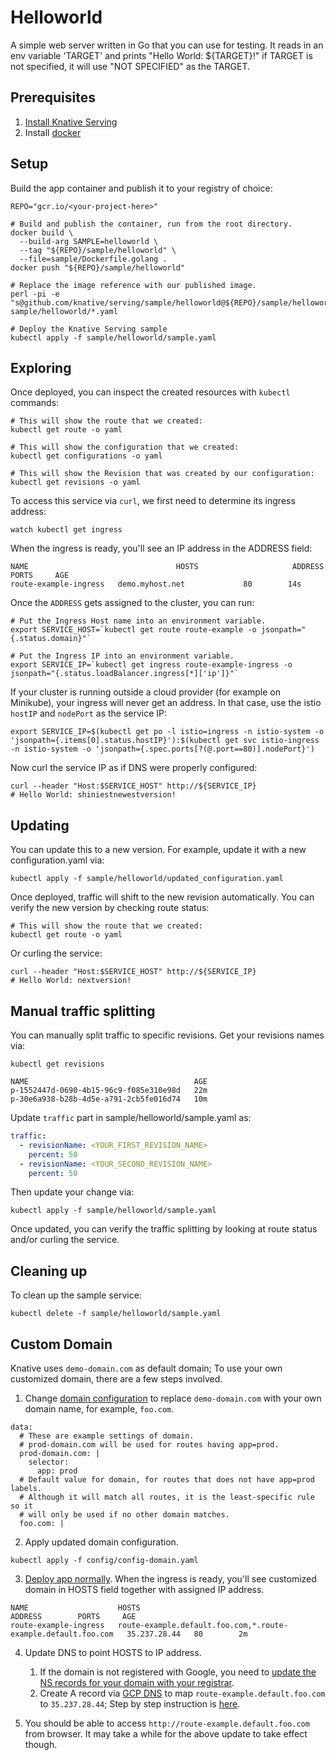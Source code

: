 # Helloworld

A simple web server written in Go that you can use for testing. It reads in an
env variable 'TARGET' and prints "Hello World: ${TARGET}!" if
TARGET is not specified, it will use "NOT SPECIFIED" as the TARGET.

## Prerequisites

1. [Install Knative Serving](https://github.com/knative/install/blob/master/README.md)
1. Install [docker](https://www.docker.com/)

## Setup

Build the app container and publish it to your registry of choice:

```shell
REPO="gcr.io/<your-project-here>"

# Build and publish the container, run from the root directory.
docker build \
  --build-arg SAMPLE=helloworld \
  --tag "${REPO}/sample/helloworld" \
  --file=sample/Dockerfile.golang .
docker push "${REPO}/sample/helloworld"

# Replace the image reference with our published image.
perl -pi -e "s@github.com/knative/serving/sample/helloworld@${REPO}/sample/helloworld@g" sample/helloworld/*.yaml

# Deploy the Knative Serving sample
kubectl apply -f sample/helloworld/sample.yaml
```

## Exploring

Once deployed, you can inspect the created resources with `kubectl` commands:

```shell
# This will show the route that we created:
kubectl get route -o yaml
```

```shell
# This will show the configuration that we created:
kubectl get configurations -o yaml
```

```shell
# This will show the Revision that was created by our configuration:
kubectl get revisions -o yaml

```

To access this service via `curl`, we first need to determine its ingress address:
```shell
watch kubectl get ingress
```

When the ingress is ready, you'll see an IP address in the ADDRESS field:

```
NAME                                 HOSTS                     ADDRESS   PORTS     AGE
route-example-ingress   demo.myhost.net             80        14s
```

Once the `ADDRESS` gets assigned to the cluster, you can run:

```shell
# Put the Ingress Host name into an environment variable.
export SERVICE_HOST=`kubectl get route route-example -o jsonpath="{.status.domain}"`

# Put the Ingress IP into an environment variable.
export SERVICE_IP=`kubectl get ingress route-example-ingress -o jsonpath="{.status.loadBalancer.ingress[*]['ip']}"`
```

If your cluster is running outside a cloud provider (for example on Minikube),
your ingress will never get an address. In that case, use the istio `hostIP` and `nodePort` as the service IP:

```shell
export SERVICE_IP=$(kubectl get po -l istio=ingress -n istio-system -o 'jsonpath={.items[0].status.hostIP}'):$(kubectl get svc istio-ingress -n istio-system -o 'jsonpath={.spec.ports[?(@.port==80)].nodePort}')
```

Now curl the service IP as if DNS were properly configured:

```shell
curl --header "Host:$SERVICE_HOST" http://${SERVICE_IP}
# Hello World: shiniestnewestversion!
```

## Updating

You can update this to a new version. For example, update it with a new configuration.yaml via:
```shell
kubectl apply -f sample/helloworld/updated_configuration.yaml
```

Once deployed, traffic will shift to the new revision automatically. You can verify the new version
by checking route status:
```shell
# This will show the route that we created:
kubectl get route -o yaml
```

Or curling the service:
```shell
curl --header "Host:$SERVICE_HOST" http://${SERVICE_IP}
# Hello World: nextversion!
```

## Manual traffic splitting

You can manually split traffic to specific revisions. Get your revisions names via:
```shell
kubectl get revisions
```

```
NAME                                     AGE
p-1552447d-0690-4b15-96c9-f085e310e98d   22m
p-30e6a938-b28b-4d5e-a791-2cb5fe016d74   10m
```

Update `traffic` part in sample/helloworld/sample.yaml as:
```yaml
traffic:
  - revisionName: <YOUR_FIRST_REVISION_NAME>
    percent: 50
  - revisionName: <YOUR_SECOND_REVISION_NAME>
    percent: 50
```

Then update your change via:
```shell
kubectl apply -f sample/helloworld/sample.yaml
```

Once updated, you can verify the traffic splitting by looking at route status and/or curling
the service.

## Cleaning up

To clean up the sample service:

```shell
kubectl delete -f sample/helloworld/sample.yaml
```

## Custom Domain

Knative uses `demo-domain.com` as default domain; To use your own customized domain, there are a few steps involved.

1. Change [domain configuration](/config/config-domain.yaml) to replace `demo-domain.com` with your own domain name, for example, `foo.com`.

```
data:
  # These are example settings of domain.
  # prod-domain.com will be used for routes having app=prod.
  prod-domain.com: |
    selector:
      app: prod
  # Default value for domain, for routes that does not have app=prod labels.
  # Although it will match all routes, it is the least-specific rule so it
  # will only be used if no other domain matches.
  foo.com: |
```

2. Apply updated domain configuration.

  ```shell
  kubectl apply -f config/config-domain.yaml
  ```

3. [Deploy app normally](#Setup). When the ingress is ready, you'll see customized domain in HOSTS field together with assigned IP address.

```
NAME                    HOSTS                                                                       ADDRESS        PORTS     AGE
route-example-ingress   route-example.default.foo.com,*.route-example.default.foo.com   35.237.28.44   80        2m
```

4. Update DNS to point HOSTS to IP address.

    1. If the domain is not registered with Google, you need to [update the NS records for your domain with your registrar](https://cloud.google.com/dns/update-name-servers).
    1. Create A record via [GCP DNS](https://pantheon.corp.google.com/net-services/dns) to map `route-example.default.foo.com` to `35.237.28.44`; Step by step instruction is [here](https://cloud.google.com/dns/quickstart).

5. You should be able to access `http://route-example.default.foo.com` from browser. It may take a while for the above update to take effect though.
